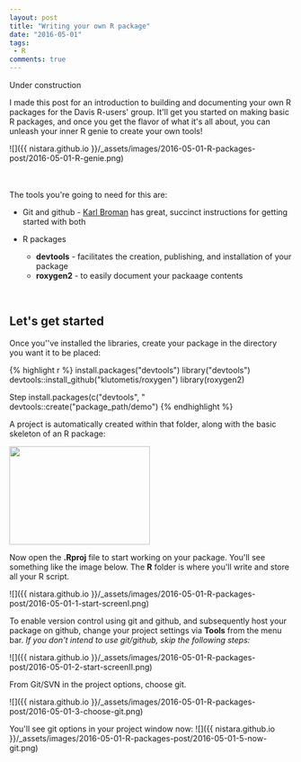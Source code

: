 ```yaml
---
layout: post
title: "Writing your own R package"
date: "2016-05-01"
tags:
 - R
comments: true
---
```

Under construction

I made this post for an introduction to building and documenting your own R packages for the Davis R-users' group. It'll get you started on making basic R packages, and once you get the flavor of what it's all about, you can unleash your inner R genie to create your own tools! 

![]({{ nistara.github.io }}/_assets/images/2016-05-01-R-packages-post/2016-05-01-R-genie.png)

<br><br>
The tools you're going to need for this are:

- Git and github - [Karl Broman](http://kbroman.org/github_tutorial/pages/first_time.html) has great, succinct instructions for getting started with both

- R packages
    * **devtools** - facilitates the creation, publishing, and installation of your package
    * **roxygen2** - to easily document your packaage contents

<br>

## **Let's get started**

Once you''ve installed the libraries, create your package in the directory you want it to be placed:


{% highlight r %}
install.packages("devtools")
library("devtools")
devtools::install_github("klutometis/roxygen")
library(roxygen2)

Step
install.packages(c("devtools", "
devtools::create("package_path/demo")
{% endhighlight %}

A project is automatically created within that folder, along with the basic skeleton of an R package:


<img src="https://raw.githubusercontent.com/nistara/nistara.github.io/master/_assets/images/2016-05-01-R-packages-post/2016-05-01-new-package.png" width="250" height="175" />


<br>

 Now open the **.Rproj** file to start working on your package. You'll see something like the image below. The **R** folder is where you'll write and store all your R script.

   ![]({{ nistara.github.io }}/_assets/images/2016-05-01-R-packages-post/2016-05-01-1-start-screenI.png)



To enable version control using git and github, and subsequently host your package on github, change your project settings via **Tools** from the menu bar. _If you don't intend to use git/github, skip the following steps:_

   ![]({{ nistara.github.io }}/_assets/images/2016-05-01-R-packages-post/2016-05-01-2-start-screenII.png)

From Git/SVN in the project options, choose git.

   ![]({{ nistara.github.io }}/_assets/images/2016-05-01-R-packages-post/2016-05-01-3-choose-git.png)


You'll see git options in your project window now:
   ![]({{ nistara.github.io }}/_assets/images/2016-05-01-R-packages-post/2016-05-01-5-now-git.png)


